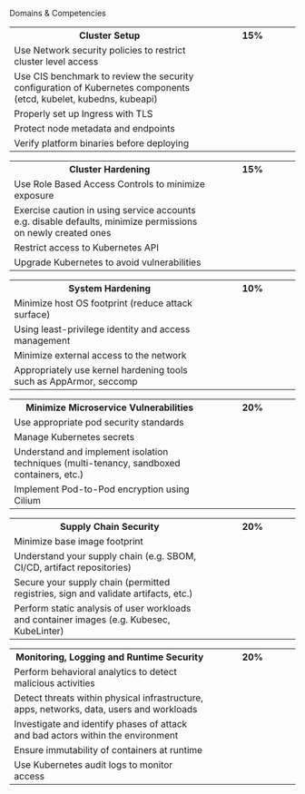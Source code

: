 Domains & Competencies

<table style="width:100%; table-layout:fixed;">
  <tr>
    <th style="width:70%;">Cluster Setup</th>
    <th style="width:30%;">15%</th>
  </tr>
  <tr>
    <td>Use Network security policies to restrict cluster level access</td>
    <td></td>
  </tr>
  <tr>
    <td>Use CIS benchmark to review the security configuration of Kubernetes components (etcd, kubelet, kubedns, kubeapi)</td>
    <td></td>
  </tr>
  <tr>
    <td>Properly set up Ingress with TLS</td>
    <td></td>
  </tr>
  <tr>
    <td>Protect node metadata and endpoints</td>
    <td></td>
  </tr>
  <tr>
    <td>Verify platform binaries before deploying</td>
    <td></td>
  </tr>
</table>

<table style="width:100%; table-layout:fixed;">
  <tr>
    <th style="width:70%;">Cluster Hardening</th>
    <th style="width:30%;">15%</th>
  </tr>
  <tr>
    <td>Use Role Based Access Controls to minimize exposure</td>
    <td></td>
  </tr>
  <tr>
    <td>Exercise caution in using service accounts e.g. disable defaults, minimize permissions on newly created ones</td>
    <td></td>
  </tr>
  <tr>
    <td>Restrict access to Kubernetes API</td>
    <td></td>
  </tr>
  <tr>
    <td>Upgrade Kubernetes to avoid vulnerabilities</td>
    <td></td>
  </tr>
</table>

<table style="width:100%; table-layout:fixed;">
  <tr>
    <th style="width:70%;">System Hardening</th>
    <th style="width:30%;">10%</th>
  </tr>
  <tr>
    <td>Minimize host OS footprint (reduce attack surface)</td>
    <td></td>
  </tr>
  <tr>
    <td>Using least-privilege identity and access management</td>
    <td></td>
  </tr>
  <tr>
    <td>Minimize external access to the network</td>
    <td></td>
  </tr>
  <tr>
    <td>Appropriately use kernel hardening tools such as AppArmor, seccomp</td>
    <td></td>
  </tr>
</table>

<table style="width:100%; table-layout:fixed;">
  <tr>
    <th style="width:70%;">Minimize Microservice Vulnerabilities</th>
    <th style="width:30%;">20%</th>
  </tr>
  <tr>
    <td>Use appropriate pod security standards</td>
    <td></td>
  </tr>
  <tr>
    <td>Manage Kubernetes secrets</td>
    <td></td>
  </tr>
  <tr>
    <td>Understand and implement isolation techniques (multi-tenancy, sandboxed containers, etc.)</td>
    <td></td>
  </tr>
  <tr>
    <td>Implement Pod-to-Pod encryption using Cilium</td>
    <td></td>
  </tr>
</table>

<table style="width:100%; table-layout:fixed;">
  <tr>
    <th style="width:70%;">Supply Chain Security</th>
    <th style="width:30%;">20%</th>
  </tr>
  <tr>
    <td>Minimize base image footprint</td>
    <td></td>
  </tr>
  <tr>
    <td>Understand your supply chain (e.g. SBOM, CI/CD, artifact repositories)</td>
    <td></td>
  </tr>
  <tr>
    <td>Secure your supply chain (permitted registries, sign and validate artifacts, etc.)</td>
    <td></td>
  </tr>
  <tr>
    <td>Perform static analysis of user workloads and container images (e.g. Kubesec, KubeLinter)</td>
    <td></td>
  </tr>
</table>

<table style="width:100%; table-layout:fixed;">
  <tr>
    <th style="width:70%;">Monitoring, Logging and Runtime Security</th>
    <th style="width:30%;">20%</th>
  </tr>
  <tr>
    <td>Perform behavioral analytics to detect malicious activities</td>
    <td></td>
  </tr>
  <tr>
    <td>Detect threats within physical infrastructure, apps, networks, data, users and workloads</td>
    <td></td>
  </tr>
  <tr>
    <td>Investigate and identify phases of attack and bad actors within the environment</td>
    <td></td>
  </tr>
  <tr>
    <td>Ensure immutability of containers at runtime</td>
    <td></td>
  </tr>
  <tr>
    <td>Use Kubernetes audit logs to monitor access</td>
    <td></td>
  </tr>
</table>